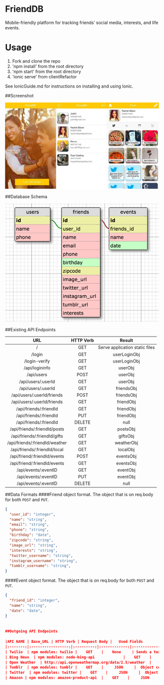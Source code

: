 # FriendDB
Mobile-friendly platform for tracking friends’ social media, interests, and life events. 

# Usage
1. Fork and clone the repo
2. 'npm install' from the root directory
3. 'npm start' from the root directory
4. 'ionic serve' from clientRefactor

See IonicGuide.md for instructions on installing and using Ionic.

##Screenshot

![Screenshot](./images/screenshot.jpeg)

##Database Schema

![Database Schema](./images/friendDBschema.jpg)


##Existing API Endpoints

|      URL                                            | HTTP Verb | Result                          |
|:---------------------------------------------------:|:---------:|:-------------------------------------------------------:|
| /                                                   |    GET    | Serve application static files |
| /login                                              |    GET    | userLoginObj |
| /login-verify                                       |    GET    | userLoginObj  |
| /api/logininfo                                      |    GET    | userObj |
| /api/users                                          |    POST   | userObj |
| /api/users/:userId                                  |    GET    | userObj |
| /api/users/:userId                                  |    GET    | friendsObj |
| /api/users/:userId/friends                          |    POST   | friendsObj |
| /api/users/:userId/friends                          |    GET    | friendObj |
| /api/friends/:friendId                              |    GET    | friendObj |
| /api/friends/:friendId                              |    PUT    | friendObj |
| /api/friends/:friendId                              |    DELETE | null |
| /api/friends/:friendId/posts                        |    GET    | postsObj |
| /api/friends/:friendId/gifts                        |    GET    | giftsObj |
| /api/friends/:friendId/weather                      |    GET    | weatherObj |
| /api/friends/:friendId/local                        |    GET    | localObj |
| /api/friend/:friendId/events                        |    POST   | eventsObj |
| /api/friend/:friendId/events                        |    GET    | eventsObj |
| /api/events/:eventID                                |    GET    | eventObj |
| /api/events/:eventID                                |    PUT    | eventObj |
| /api/events/:eventID                                |    DELETE | null |

##Data Formats
####Friend object format.  The object that is on req.body for both `POST` and `PUT`.

```json
{
  "user_id": "integer",
  "name": "string",
  "email": "string",
  "phone": "string",
  "birthday": "date",
  "zipcode": "string",
  "image_url": "string",
  "interests": "string",
  "twitter_username": "string",
  "instagram_username": "string",
  "tumblr_username": "string",
}

```
####Event object format.  The object that is on req.body for both `POST` and `PUT`.

```json
{
  "friend_id": "integer",
  "name": "string",
  "date": "date",
}


##Outgoing API Endpoints

|API NAME | Base_URL | HTTP Verb | Request Body |   Used Fields                          |
|:-------:|:-----------------:|:---------:|:------------:|:-------------------------------------------------------:|
| Twilio  | npm modules: twilio |    GET    |    None     | Sends a text message, response is JSON object
| Bing News  | npm modules: node-bing-api             |    GET    |    JSON     |  Array of articles: Description, Title, Article Url
| Open Weather  | http://api.openweathermap.org/data/2.5/weather  |    GET    |    JSON     | Temp, Location, Description, IconId
| Tumblr  | npm modules: tumblr |    GET    |     JSON     |  Object containing Tumblr posts and content based on user id
| Twitter  | npm modules: twitter |    GET    |     JSON     |  Object containing Twitter posts and content based on user id
| Amazon | npm modules: amazon-product-api  |    GET    |     JSON     |  Object containing Amazon products based on serach term
